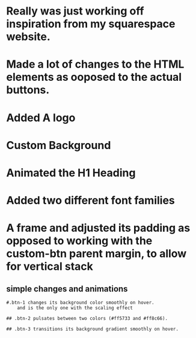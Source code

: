 # Really was just working off inspiration from my squarespace website. 
# Made a lot of changes to the HTML elements as ooposed to the actual buttons.
 # Added A logo
# Custom Background 
 # Animated the H1 Heading 
 #  Added two different font families 


# A frame and adjusted its padding as opposed to working with the custom-btn parent margin, to allow for vertical stack 

## simple changes and animations 
    #.btn-1 changes its background color smoothly on hover.
        and is the only one with the scaling effect
    
    ## .btn-2 pulsates between two colors (#ff5733 and #ff8c66).
    
    ## .btn-3 transitions its background gradient smoothly on hover.

